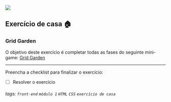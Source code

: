 ![](https://i.imgur.com/xG74tOh.png)

## Exercício de casa 🏠

### Grid Garden

O objetivo deste exercício é completar todas as fases do seguinte mini-game: [Grid Garden](https://cssgridgarden.com/#pt-br)

---

Preencha a checklist para finalizar o exercício:

- [ ] Resolver o exercício

###### tags: `front-end` `módulo 1` `HTML` `CSS` `exercício de casa`
